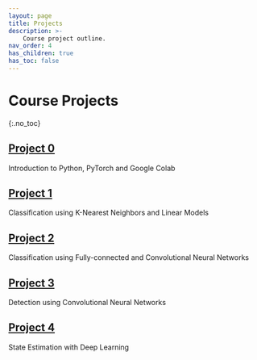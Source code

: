 ```yaml
---
layout: page
title: Projects
description: >-
    Course project outline.
nav_order: 4
has_children: true
has_toc: false
---
```


# Course Projects
{:.no_toc}

<!-- ## Table of contents
{: .no_toc .text-delta }

1. TOC
{:toc}

--- -->


## [Project 0](/CSCI5980-Spr23-DeepRob/projects/project0/)

Introduction to Python, PyTorch and Google Colab

## [Project 1](/CSCI5980-Spr23-DeepRob/projects/project1/)

Classification using K-Nearest Neighbors and Linear Models

## [Project 2](/CSCI5980-Spr23-DeepRob/projects/project2/)

Classification using Fully-connected and Convolutional Neural Networks

## [Project 3](/CSCI5980-Spr23-DeepRob/projects/project3/)

Detection using Convolutional Neural Networks

## [Project 4](/CSCI5980-Spr23-DeepRob/projects/project4/)

State Estimation with Deep Learning

<!-- ## Final Project

Published paper review, presentation, reproduction, extension and report -->

